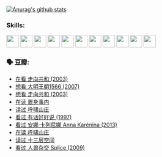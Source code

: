 
[![Anurag's github stats](https://github-readme-stats.vercel.app/api?username=w940853815)](https://github.com/anuraghazra/github-readme-stats)

### Skills:

<code><img height="32" src="https://cdn.jsdelivr.net/npm/simple-icons@v5/icons/python.svg"></code>
<code><img height="32" src="https://cdn.jsdelivr.net/npm/simple-icons@v5/icons/javascript.svg"></code>
<code><img height="32" src="https://cdn.jsdelivr.net/npm/simple-icons@v5/icons/django.svg"></code>
<code><img height="32" src="https://cdn.jsdelivr.net/npm/simple-icons@v5/icons/flask.svg"></code>
<code><img height="32" src="https://cdn.jsdelivr.net/npm/simple-icons@v5/icons/vuetify.svg"></code>
<code><img height="32" src="https://cdn.jsdelivr.net/npm/simple-icons@v5/icons/git.svg"></code>
<code><img height="32" src="https://cdn.jsdelivr.net/npm/simple-icons@v5/icons/docker.svg"></code>
<code><img height="32" src="https://cdn.jsdelivr.net/npm/simple-icons@v5/icons/postgresql.svg"></code>
<code><img height="32" src="https://cdn.jsdelivr.net/npm/simple-icons@v5/icons/elasticsearch.svg"></code>
<code><img height="32" src="https://cdn.jsdelivr.net/npm/simple-icons@v5/icons/macos.svg"></code>
<code><img height="32" src="https://cdn.jsdelivr.net/npm/simple-icons@v5/icons/linux.svg"></code>

### 🗣 豆瓣:

<!-- DOUBAN-ACTIVITIES:START -->
- [在看 走向共和‎ (2003)](https://www.douban.com/people/136069238/status/3711470443/?_i=41291407)
- [想看 大明王朝1566‎ (2007)](https://www.douban.com/people/136069238/status/3710980213/?_i=41291407)
- [想看 走向共和‎ (2003)](https://www.douban.com/people/136069238/status/3710980002/?_i=41291407)
- [在读 置身事内](https://www.douban.com/people/136069238/status/3710472151/?_i=41291407)
- [读过 呼啸山庄](https://www.douban.com/people/136069238/status/3710470617/?_i=41291407)
- [看过 有话好好说‎ (1997)](https://www.douban.com/people/136069238/status/3709833172/?_i=41291407)
- [看过 安娜·卡列尼娜 Anna Karénina‎ (2013)](https://www.douban.com/people/136069238/status/3708942010/?_i=41291407)
- [在读 呼啸山庄](https://www.douban.com/people/136069238/status/3701626992/?_i=41291407)
- [读过 十三层空间](https://www.douban.com/people/136069238/status/3700755247/?_i=41291407)
- [看过 人兽杂交 Splice‎ (2009)](https://www.douban.com/people/136069238/status/3700243036/?_i=41291407)
<!-- DOUBAN-ACTIVITIES:END -->
<!--
**w940853815/w940853815** is a ✨ _special_ ✨ repository because its `README.md` (this file) appears on your GitHub profile.

Here are some ideas to get you started:

- 🔭 I’m currently working on ...
- 🌱 I’m currently learning ...
- 👯 I’m looking to collaborate on ...
- 🤔 I’m looking for help with ...
- 💬 Ask me about ...
- 📫 How to reach me: ...
- 😄 Pronouns: ...
- ⚡ Fun fact: ...
-->
